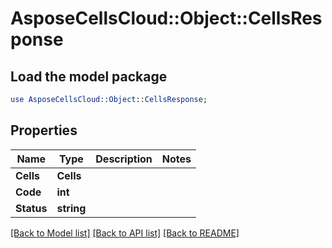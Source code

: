 # AsposeCellsCloud::Object::CellsResponse 

## Load the model package
```perl
use AsposeCellsCloud::Object::CellsResponse;
```

## Properties
Name | Type | Description | Notes
------------ | ------------- | ------------- | -------------
**Cells** | **Cells** |  |
**Code** | **int** |  |
**Status** | **string** |  |  

[[Back to Model list]](../README.md#documentation-for-models) [[Back to API list]](../README.md#documentation-for-api-endpoints) [[Back to README]](../README.md)

